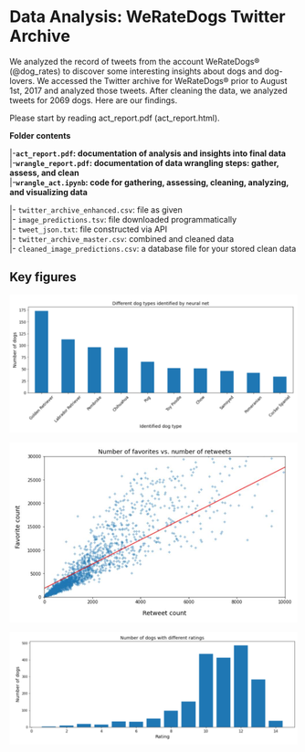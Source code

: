 # Data Analysis: WeRateDogs Twitter Archive

We analyzed the record of tweets from the account WeRateDogs® (@dog_rates) to discover some interesting insights about dogs and dog-lovers. We accessed the Twitter archive for WeRateDogs® prior to August 1st, 2017 and analyzed those tweets. After cleaning the data, we analyzed tweets for 2069 dogs. Here are our findings.

Please start by reading act_report.pdf (act_report.html).

**Folder contents**

|-**`act_report.pdf`: documentation of analysis and insights into final data**  
|-**`wrangle_report.pdf`: documentation of data wrangling steps: gather, assess, and clean**    
|-**`wrangle_act.ipynb`: code for gathering, assessing, cleaning, analyzing, and visualizing data** 

|- `twitter_archive_enhanced.csv`: file as given    
|- `image_predictions.tsv`: file downloaded programmatically  
|- `tweet_json.txt`: file constructed via API  
|- `twitter_archive_master.csv`: combined and cleaned data  
|- `cleaned_image_predictions.csv`: a database file for your stored clean data  

## Key figures
<p align="center">
  <img src="Figure1.PNG"/>
</p>
<p align="center">
  <img src="Figure2.PNG"/>
</p>
<p align="center">
  <img src="Figure3.PNG"/>
</p>
